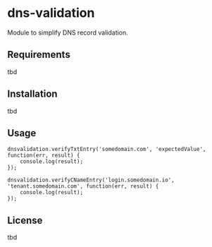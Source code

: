# dns-validation

Module to simplify DNS record validation.

## Requirements

tbd

## Installation

tbd

## Usage

```
dnsvalidation.verifyTxtEntry('somedomain.com', 'expectedValue', function(err, result) {
    console.log(result);
});
```

```
dnsvalidation.verifyCNameEntry('login.somedomain.io', 'tenant.somedomain.com', function(err, result) {
    console.log(result);
});
```

## License

tbd